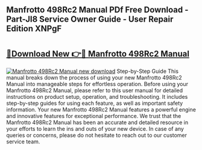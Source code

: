 ## Manfrotto 498Rc2 Manual PDf Free Download - Part-JI8 Service Owner Guide - User Repair Edition XNPgF

# <h2><a href="http://cf20365.oget.top/?id=Manfrotto+498Rc2+Manual">🔗Download New 👉🔴 Manfrotto 498Rc2 Manual</a></h2>

[![Manfrotto 498Rc2 Manual new download](https://i.imgur.com/5g1atiW.png)](http://cf20365.oget.top/?id=Manfrotto+498Rc2+Manual)
Step-by-Step Guide This manual breaks down the process of using your new Manfrotto 498Rc2 Manual into manageable steps for effortless operation. Before using your Manfrotto 498Rc2 Manual, please refer to this user manual for detailed instructions on product setup, operation, and troubleshooting. It includes step-by-step guides for using each feature, as well as important safety information. Your new Manfrotto 498Rc2 Manual features a powerful engine and innovative features for exceptional performance. We trust that the Manfrotto 498Rc2 Manual has been an accurate and detailed resource in your efforts to learn the ins and outs of your new device. In case of any queries or concerns, please do not hesitate to reach out to our customer service team.
